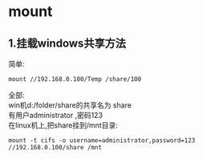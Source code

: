 mount
=====
1.挂载windows共享方法
--------------------------------
简单:<br/>

    mount //192.168.0.100/Temp /share/100

全部:<br/>
win机d:/folder/share的共享名为 share <br/>
有用户administrator ,密码123<br/>
在linux机上,把share挂到/mnt目录:<br/>

    mount -t cifs -o username=administrator,password=123 //192.168.0.100/share /mnt
